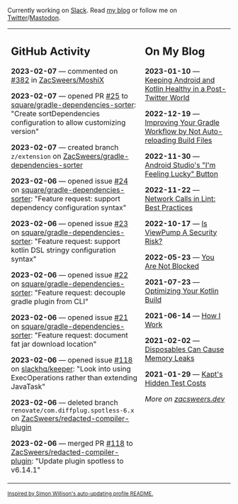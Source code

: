 Currently working on [Slack](https://slack.com/). Read [my blog](https://zacsweers.dev/) or follow me on [Twitter](https://twitter.com/ZacSweers)/[Mastodon](https://hachyderm.io/@ZacSweers).

<table><tr><td valign="top" width="60%">

## GitHub Activity
<!-- githubActivity starts -->
**2023-02-07** — commented on [#382](https://github.com/ZacSweers/MoshiX/issues/382#issuecomment-1420958386) in [ZacSweers/MoshiX](https://github.com/ZacSweers/MoshiX)

**2023-02-07** — opened PR [#25](https://github.com/square/gradle-dependencies-sorter/pull/25) to [square/gradle-dependencies-sorter](https://github.com/square/gradle-dependencies-sorter): "Create sortDependencies configuration to allow customizing version"

**2023-02-07** — created branch `z/extension` on [ZacSweers/gradle-dependencies-sorter](https://github.com/ZacSweers/gradle-dependencies-sorter)

**2023-02-06** — opened issue [#24](https://github.com/square/gradle-dependencies-sorter/issues/24) on [square/gradle-dependencies-sorter](https://github.com/square/gradle-dependencies-sorter): "Feature request: support dependency configuration syntax"

**2023-02-06** — opened issue [#23](https://github.com/square/gradle-dependencies-sorter/issues/23) on [square/gradle-dependencies-sorter](https://github.com/square/gradle-dependencies-sorter): "Feature request: support kotlin DSL stringy configuration syntax"

**2023-02-06** — opened issue [#22](https://github.com/square/gradle-dependencies-sorter/issues/22) on [square/gradle-dependencies-sorter](https://github.com/square/gradle-dependencies-sorter): "Feature request: decouple gradle plugin from CLI"

**2023-02-06** — opened issue [#21](https://github.com/square/gradle-dependencies-sorter/issues/21) on [square/gradle-dependencies-sorter](https://github.com/square/gradle-dependencies-sorter): "Feature request: document fat jar download location"

**2023-02-06** — opened issue [#118](https://github.com/slackhq/keeper/issues/118) on [slackhq/keeper](https://github.com/slackhq/keeper): "Look into using ExecOperations rather than extending JavaTask"

**2023-02-06** — deleted branch `renovate/com.diffplug.spotless-6.x` on [ZacSweers/redacted-compiler-plugin](https://github.com/ZacSweers/redacted-compiler-plugin)

**2023-02-06** — merged PR [#118](https://github.com/ZacSweers/redacted-compiler-plugin/pull/118) to [ZacSweers/redacted-compiler-plugin](https://github.com/ZacSweers/redacted-compiler-plugin): "Update plugin spotless to v6.14.1"
<!-- githubActivity ends -->
</td><td valign="top" width="40%">

## On My Blog
<!-- blog starts -->
**2023-01-10** — [Keeping Android and Kotlin Healthy in a Post-Twitter World](https://www.zacsweers.dev/keeping-android-healthy/)

**2022-12-19** — [Improving Your Gradle Workflow by Not Auto-reloading Build Files](https://www.zacsweers.dev/improving-your-workflow-by-not-auto-reloading-build-files/)

**2022-11-30** — [Android Studio's "I'm Feeling Lucky" Button](https://www.zacsweers.dev/android-studios-im-feeling-lucky-button/)

**2022-11-22** — [Network Calls in Lint: Best Practices](https://www.zacsweers.dev/network-calls-in-lint-best-practices/)

**2022-10-17** — [Is ViewPump A Security Risk?](https://www.zacsweers.dev/is-viewpump-a-security-risk/)

**2022-05-23** — [You Are Not Blocked](https://www.zacsweers.dev/you-are-not-blocked/)

**2021-07-23** — [Optimizing Your Kotlin Build](https://www.zacsweers.dev/optimizing-your-kotlin-build/)

**2021-06-14** — [How I Work](https://www.zacsweers.dev/how-i-work/)

**2021-02-02** — [Disposables Can Cause Memory Leaks](https://www.zacsweers.dev/disposables-can-cause-memory-leaks/)

**2021-01-29** — [Kapt's Hidden Test Costs](https://www.zacsweers.dev/kapts-hidden-test-costs/)
<!-- blog ends -->
_More on [zacsweers.dev](https://zacsweers.dev/)_
</td></tr></table>

<sub><a href="https://simonwillison.net/2020/Jul/10/self-updating-profile-readme/">Inspired by Simon Willison's auto-updating profile README.</a></sub>